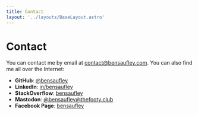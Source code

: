 ```yaml
---
title: Contact
layout: '../layouts/BaseLayout.astro'
---
```


# Contact

You can contact me by email at [contact@bensaufley.com](mailto:contact@bensaufley.com). You can also find me all over the Internet:

- **GitHub**: [@bensaufley](https://github.com/bensaufley)
- **LinkedIn**: [in/bensaufley](https://www.linkedin.com/in/bensaufley)
- **StackOverflow**: [bensaufley](https://stackoverflow.com/users/323677/ben-saufley?tab=profile)
- **Mastodon**: [@bensaufley@thefooty.club](https://thefooty.club/@bensaufley)
- **Facebook Page**: [bensaufley](https://facebook.com/bensaufley)
